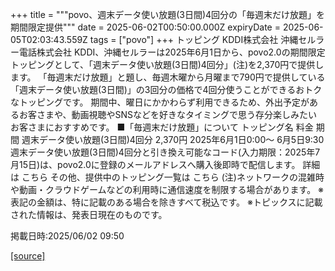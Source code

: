 +++
title = """povo、週末データ使い放題(3日間)4回分の「毎週末だけ放題」を期間限定提供"""
date = 2025-06-02T00:50:00.000Z
expiryDate = 2025-06-05T02:03:43.559Z
tags = ["povo"]
+++
トッピング KDDI株式会社 沖縄セルラー電話株式会社 KDDI、沖縄セルラーは2025年6月1日から、povo2.0の期間限定トッピングとして、「週末データ使い放題(3日間)4回分」(注)を2,370円で提供します。 「毎週末だけ放題」と題し、毎週木曜から月曜まで790円で提供している「週末データ使い放題(3日間)」の3回分の価格で4回分使うことができるおトクなトッピングです。 期間中、曜日にかかわらず利用できるため、外出予定があるお客さまや、動画視聴やSNSなどを好きなタイミングで思う存分楽しみたいお客さまにおすすめです。 ■「毎週末だけ放題」について トッピング名 料金 期間 週末データ使い放題(3日間)4回分 2,370円 2025年6月1日0:00～ 6月5日9:30 週末データ使い放題(3日間)4回分と引き換え可能なコード(入力期限：2025年7月15日)は、povo2.0に登録のメールアドレスへ購入後即時で配信します。 詳細は こちら その他、提供中のトッピング一覧は こちら (注)ネットワークの混雑時や動画・クラウドゲームなどの利用時に通信速度を制限する場合があります。 ※表記の金額は、特に記載のある場合を除きすべて税込です。 ※トピックスに記載された情報は、発表日現在のものです。

掲載日時:2025/06/02 09:50

[[source]](https://povo.jp/news/newsrelease/20250601_03/)
